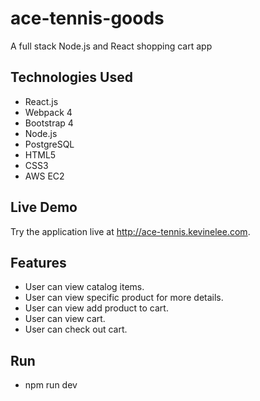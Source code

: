 # ace-tennis-goods
A full stack Node.js and React shopping cart app

Technologies Used
-----
* React.js
* Webpack 4
* Bootstrap 4
* Node.js
* PostgreSQL
* HTML5
* CSS3
* AWS EC2

Live Demo
-----
Try the application live at http://ace-tennis.kevinelee.com.

Features
-----
* User can view catalog items.
* User can view specific product for more details.
* User can view add product to cart.
* User can view cart.
* User can check out cart.

Run
-----
* npm run dev
